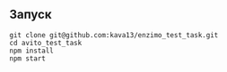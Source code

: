 ## Запуск

    git clone git@github.com:kava13/enzimo_test_task.git
    cd avito_test_task
    npm install
    npm start
